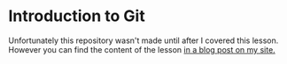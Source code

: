 # Introduction to Git

Unfortunately this repository wasn't made until after I covered this lesson. However you can find the content of the lesson [in a blog post on my site.](http://blanco.io/blog/tips/intro-to-git)





